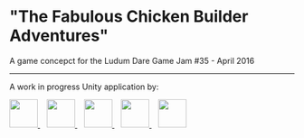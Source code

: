 # "The Fabulous Chicken Builder Adventures"
A game concepct for the Ludum Dare Game Jam #35 - April 2016

<hr>

A work in progress Unity application by:

<a title="Filipe Fernandes" target="_blank" href="http://github.com/FilipeMFernandes">
    <img width="50" height="50" src="https://avatars0.githubusercontent.com/u/11331746?s=50"/>
</a>&nbsp;&nbsp;
<a title="João Ricardo" target="_blank" href="http://github.com/jrflga">
    <img width="50" height="50"  src="https://avatars0.githubusercontent.com/u/3507471?s=50"/>
</a>&nbsp;&nbsp;
<a title="Matheus Avellar" target="_blank" href="http://github.com/MatheusAvellar">
    <img width="50" height="50"  src="https://avatars0.githubusercontent.com/u/1719996?s=50"/>
</a>&nbsp;&nbsp;
<a title="Thiago do Prado" target="_blank" href="http://github.com/ThiagoSemJoelho">
    <img width="50" height="50"  src="https://avatars0.githubusercontent.com/u/11035000?s=50"/>
</a>&nbsp;&nbsp;
<a title="Thiago Torres" target="_blank" href="http://github.com/ThiagoZx">
    <img width="50" height="50"  src="https://avatars0.githubusercontent.com/u/11080794?s=50"/>
</a>
